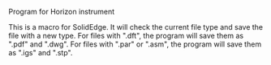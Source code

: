 Program for Horizon instrument

This is a macro for SolidEdge.
It will check the current file type and save the file with a new type.
For files with ".dft", the program will save them as ".pdf" and ".dwg".
For files with ".par" or ".asm", the program will save them as ".igs" and ".stp".
